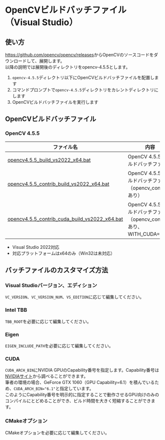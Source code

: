 # OpenCVビルドバッチファイル（Visual Studio）

## 使い方

<https://github.com/opencv/opencv/releases>からOpenCVのソースコードをダウンロードして、展開します。  
以降の説明では展開後のディレクトリをopencv-4.5.5とします。

1. `opencv-4.5.5`ディレクトリ以下にOpenCVビルドバッチファイルを配置します
1. コマンドプロンプトで`opencv-4.5.5`ディレクトリをカレントディレクトリにします
1. OpenCVビルドバッチファイルを実行します

## OpenCVビルドバッチファイル

### OpenCV 4.5.5

|ファイル名|内容|
|---|---|
| [opencv4.5.5_build_vs2022_x64.bat](opencv455/opencv4.5.5_build_vs2022_x64.bat) | OpenCV 4.5.5用ビルドバッチファイル |
| [opencv4.5.5_contrib_build_vs2022_x64.bat](opencv455/opencv4.5.5_contrib_build_vs2022_x64.bat) | OpenCV 4.5.5用ビルドバッチファイル（opencv_contribあり） |
| [opencv4.5.5_contrib_cuda_build_vs2022_x64.bat](opencv455/opencv4.5.5_contrib_cuda_build_vs2022_x64.bat) | OpenCV 4.5.5用ビルドバッチファイル（opencv_contribあり、WITH_CUDA=ON） |

- Visual Studio 2022対応
- 対応プラットフォームはx64のみ（Win32は未対応）

## バッチファイルのカスタマイズ方法

### Visual Studioバージョン、エディション

`VC_VERSION`、`VC_VERSION_NUM`、`VS_EDITION`に応じて編集してください。

### Intel TBB

`TBB_ROOT`を必要に応じて編集してください。

### Eigen

`EIGEN_INCLUDE_PATH`を必要に応じて編集してください。

### CUDA

`CUDA_ARCH_BIN`にNVIDIA GPUのCapability番号を指定します。Capability番号は[NVIDIAサイト](https://developer.nvidia.com/cuda-gpus)から調べることができます。  
筆者の環境の場合、GeForce GTX 1060（GPU Capability=6.1）を積んでいるため、`CUDA_ARCH_BIN="6.1"`と指定しています。  
このようにCapability番号を明示的に指定することで動作させるGPU向けのみのコンパイルにとどめることができ、ビルド時間を大きく短縮することができます。

### CMakeオプション

CMakeオプションを必要に応じて編集してください。

